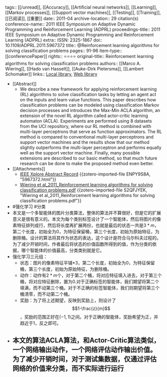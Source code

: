 tags:: [[/unread]], [[Accuracy]], [[Artificial neural networks]], [[Learning]], [[Markov processes]], [[Support vector machines]], [[Testing]], [[Training]], [[已阅读]], [[重要]]
date:: 2011-04
archive-location:: 29 citation(s)
conference-name:: 2011 IEEE Symposium on Adaptive Dynamic Programming and Reinforcement Learning (ADPRL)
proceedings-title:: 2011 IEEE Symposium on Adaptive Dynamic Programming and Reinforcement Learning (ADPRL)
extra:: ISSN: 2325-1867
doi:: 10.1109/ADPRL.2011.5967372
title:: @Reinforcement learning algorithms for solving classification problems
pages:: 91-96
item-type:: [[conferencePaper]]
rights:: ⭐⭐⭐⭐
original-title:: Reinforcement learning algorithms for solving classification problems
authors:: [[Marco A. Wiering]], [[Hado van Hasselt]], [[Auke-Dirk Pietersma]], [[Lambert Schomaker]]
links:: [Local library](zotero://select/library/items/W7FFCEDD), [Web library](https://www.zotero.org/users/8746250/items/W7FFCEDD)

- [[Abstract]]
	- We describe a new framework for applying reinforcement learning (RL) algorithms to solve classification tasks by letting an agent act on the inputs and learn value functions. This paper describes how classification problems can be modeled using classification Markov decision processes and introduces the Max-Min ACLA algorithm, an extension of the novel RL algorithm called actor-critic learning automaton (ACLA). Experiments are performed using 8 datasets from the UCI repository, where our RL method is combined with multi-layer perceptrons that serve as function approximators. The RL method is compared to conventional multi-layer perceptrons and support vector machines and the results show that our method slightly outperforms the multi-layer perceptron and performs equally well as the support vector machine. Finally, many possible extensions are described to our basic method, so that much future research can be done to make the proposed method even better.
- [[Attachments]]
	- [IEEE Xplore Abstract Record](https://ieeexplore.ieee.org/document/5967372) {{zotero-imported-file ENPY9S8A, "5967372.html"}}
	- [Wiering et al_2011_Reinforcement learning algorithms for solving classification problems.pdf](https://ieeexplore.ieee.org/stampPDF/getPDF.jsp?tp=&arnumber=5967372&ref=aHR0cHM6Ly9pZWVleHBsb3JlLmllZWUub3JnL2RvY3VtZW50LzU5NjczNzI=) {{zotero-imported-file S2QFJYEK, "Wiering et al_2011_Reinforcement learning algorithms for solving classification problems.pdf"}}
- #强化学习 #分类
- 本文是一个多智能体的图片分类算法，整体的算法并不算很好，但是它的扩展意义是很有意义的。本文为每个类别标签设计了一个智能体，然后将图片的像素特征排列成行，然后将长度再扩展两份，也就是最后的状态一共是$3*m$，第二个长度，初始全为0，为特征保留桶，第三个长度，初始为原始特征，为删除桶。设计的算法将其作为状态的表达，这个设计是符合马尔科夫过程的。为了减少开销时间，作者最后将状态的价值函数所得到的值，作为分类的依据，哪个智能体的价值最高，分类类别就是它。
- 强化学习三元组：
	- 状态：图片的像素特征平铺*3，第二个长度，初始全为0，为特征保留桶，第三个长度，初始为原始特征，为删除桶。
	- 动作：动作有$2*m$个，对于第二个桶，将对应特征填入进去，对于第三个桶，将对应特征删除，置为0.对于正确标签的智能体，我们期望将第二个填满，而不动第三个桶。对于不正确的标签智能体，我们则期望将第三个桶清零，而不动第二个桶。
	- 奖励：为了将上述期望，反映到奖励上，则设计了$$1-\frac{z}{m}$$，奖励的范围正好在$(-1,1)$之间。对于正确的智能体，奖励希望为正，并趋近于1，反之即可。
- 本文的算法ACLA算法，和Actor-Critic算法类似，一个网络输出动作，一个网络评估动作输出价值。为了减少开销时间，对于测试集数据，仅通过评估网络的价值来分类，而不实际进行运行
	-